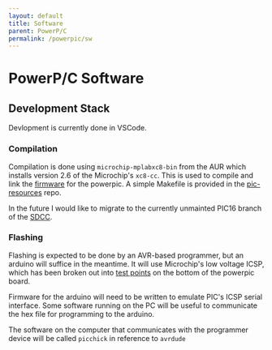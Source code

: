 ```yaml
---
layout: default
title: Software
parent: PowerP/C
permalink: /powerpic/sw
---
```


# PowerP/C Software

## Development Stack

Devlopment is currently done in VSCode.

### Compilation

Compilation is done using `microchip-mplabxc8-bin` from the AUR which installs version 2.6 of the Microchip's `xc8-cc`. This is used to compile and link the [firmware](/powerpic/fw) for the powerpic. A simple Makefile is provided in the [pic-resources](https://github.com/Rex--/pic-resources) repo.

In the future I would like to migrate to the currently unmainted PIC16 branch of the [SDCC](http://sdcc.sourceforge.net).

### Flashing

Flashing is expected to be done by an AVR-based programmer, but an arduino will suffice in the meantime. It will use Microchip's low voltage ICSP, which has been broken out into [test points](/powerpic/hw/testpoints.html) on the bottom of the powerpic board.

Firmware for the arduino will need to be written to emulate PIC's ICSP serial interface. Some software running on the PC will be useful to communicate the hex file for programming to the arduino.

The software on the computer that communicates with the programmer device will be called `picchick` in reference to `avrdude`
